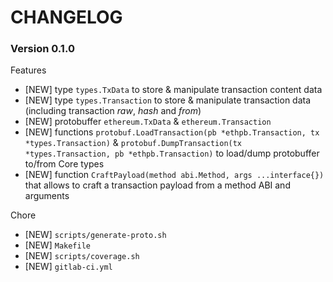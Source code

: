 # CHANGELOG

### Version 0.1.0

Features

- [NEW] type ``types.TxData`` to store & manipulate transaction content data
- [NEW] type ``types.Transaction`` to store & manipulate transaction data (including transaction *raw*, *hash* and *from*)
- [NEW] protobuffer ``ethereum.TxData`` & ``ethereum.Transaction``
- [NEW] functions ``protobuf.LoadTransaction(pb *ethpb.Transaction, tx *types.Transaction)`` & ``protobuf.DumpTransaction(tx *types.Transaction, pb *ethpb.Transaction)`` to load/dump protobuffer to/from Core types
- [NEW] function ``CraftPayload(method abi.Method, args ...interface{})`` that allows to craft a transaction payload from a method ABI and arguments

Chore

- [NEW] ``scripts/generate-proto.sh``
- [NEW] ``Makefile``
- [NEW] ``scripts/coverage.sh``
- [NEW] ``gitlab-ci.yml``